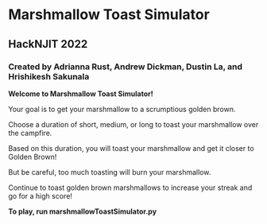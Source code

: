 
# Marshmallow Toast Simulator
## HackNJIT 2022
### Created by Adrianna Rust, Andrew Dickman, Dustin La, and Hrishikesh Sakunala


**Welcome to Marshmallow Toast Simulator!**

Your goal is to get your marshmallow to a scrumptious golden brown.  

Choose a duration of short, medium, or long to toast your marshmallow over the campfire.  

Based on this duration, you will toast your marshmallow and get it closer to Golden Brown!  

But be careful, too much toasting will burn your marshmallow.

Continue to toast golden brown marshmallows to increase your streak and go for a high score!

**To play, run marshmallowToastSimulator.py**